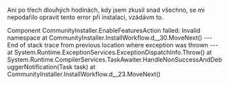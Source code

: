 Ani po třech dlouhých hodinách, kdy jsem zkusil snad všechno, se mi nepodařilo opravit tento error při instalaci, vzádávm to.

Component CommunityInstaller.EnableFeaturesAction failed: Invalid namespace 
   at CommunityInstaller.InstallWorkflow.<DoHandleD4WPackageAsync>d__30.MoveNext()
--- End of stack trace from previous location where exception was thrown ---
   at System.Runtime.ExceptionServices.ExceptionDispatchInfo.Throw()
   at System.Runtime.CompilerServices.TaskAwaiter.HandleNonSuccessAndDebuggerNotification(Task task)
   at CommunityInstaller.InstallWorkflow.<DoProcessAsync>d__23.MoveNext()
